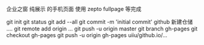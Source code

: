 企业之窗 
纯展示 的手机页面 
使用 zepto fullpage 等完成



git init
git status
git add --all
git commit -m 'initial commit'
github 新建仓储
....
git remote add origin  ...
git push -u origin master
git branch gh-pages
git checkout gh-pages
git push -u origin gh-pages
uiiu/github.io/...
